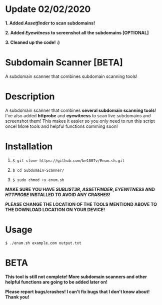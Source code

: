 
# Update 02/02/2020
**1. Added *Assetfinder* to scan subdomains!**

**2. Added *Eyewitness* to screenshot all the subdomains [OPTIONAL]**

**3. Cleaned up the code! :)**

# Subdomain Scanner [BETA]
A subdomain scanner that combines subdomain scanning tools!

# Description
A subdomain scanner that combines **several subdomain scanning tools**!
I've also added **httprobe** and **eyewitness** to scan live subdomains and screenshot them!
This makes it easier so you only need to run this script once! More tools and helpful functions comming soon! 

# Installation
1. `$ git clone https://github.com/be1807v/Enum.sh.git`

2. `$ cd Subdomain-Scanner/`

3. `$ sudo chmod +x enum.sh`

**MAKE SURE YOU HAVE *SUBLIST3R*, *ASSETFINDER*, *EYEWITNESS* AND *HTTPROBE* INSTALLED TO AVOID ANY CRASHES!**

**PLEASE CHANGE THE LOCATION OF THE TOOLS MENTIOND ABOVE TO THE DOWNLOAD LOCATION ON YOUR DEVICE!**

# Usage

`$ ./enum.sh example.com output.txt`

# BETA
**This tool is still not complete! More subdomain scanners and other helpful functions are going to be added later on!** 

**Please report bugs/crashes! I can't fix bugs that I don't know about! Thank you!**

